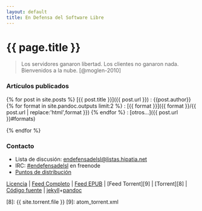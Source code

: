 ```yaml
---
layout: default
title: En Defensa del Software Libre
---
```


# {{ page.title }}

> Los servidores ganaron libertad. Los clientes no ganaron nada.
> Bienvenidos a la nube. [@moglen-2010]


### Artículos publicados

{% for post in site.posts %}
[{{ post.title }}]({{ post.url }})
:   {{post.author}}
    {% for format in site.pandoc.outputs limit:2 %}
:   [{{ format }}]({{ format }}/{{ post.url | replace:'html',format }})
    {% endfor %}
:   [otros...]({{ post.url }}#formats)

{% endfor %}


### Contacto

* Lista de discusión: [endefensadelsl@listas.hipatia.net][0]
* IRC: [#endefensadelsl][1] en freenode
* [Puntos de distribución][6]

[Licencia][5] | [Feed Completo][3] | [Feed EPUB][7] | [Feed Torrent][9] | [Torrent][8] | [Código fuente][4] | [jekyll]+[pandoc]


[0]: http://listas.hipatia.net/cgi-bin/mailman/listinfo/endefensadelsl "Lista de correo"
[1]: irc://freenode.net/#endefensadelsl "IRC freenode"
[2]: http://yourneighbours.de/web-design/free-retro-icon-set/ "Your Neighbours"
[3]: atom.xml "Feed"
[4]: http://endefensadelsl.org/git/ "Repositorios git"
[5]: licencia.html "Licencia del sitio"
[6]: ventas.html "Puntos de distribución"
[7]: atom_epub.xml "Feed EPUB"
[8]: {{ site.torrent.file }}
[9]: atom_torrent.xml

[jekyll]: http://jekyllrb.com
[pandoc]: http://johnmacfarlane.net/pandoc/
